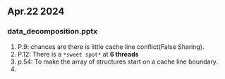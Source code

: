 ## Apr.22 2024

### data_decomposition.pptx
1. P.9: chances are there is little cache line conflict(False Sharing).
2. P.12: There is a `*sweet spot*` at **6 threads**
3. p.54: To make the array of structures start on a cache line boundary.
4. 
